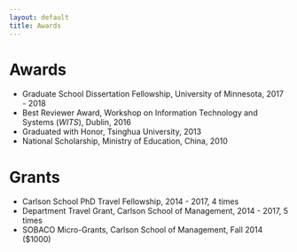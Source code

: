 ```yaml
---
layout: default
title: Awards
---
```


# Awards
  * Graduate School Dissertation Fellowship, University of Minnesota, 2017 - 2018
  * Best Reviewer Award, Workshop on Information Technology and Systems (_WITS_), Dublin, 2016
  * Graduated with Honor, Tsinghua University, 2013
  * National Scholarship, Ministry of Education, China, 2010

# Grants
  * Carlson School PhD Travel Fellowship, 2014 - 2017, 4 times
  * Department Travel Grant, Carlson School of Management, 2014 - 2017, 5 times
  * SOBACO Micro-Grants, Carlson School of Management, Fall 2014 ($1000)